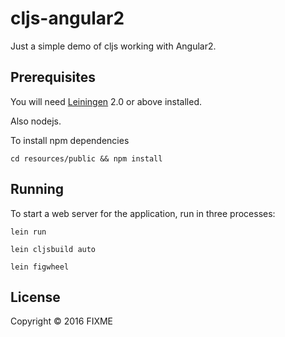 # cljs-angular2

Just a simple demo of cljs working with Angular2. 

## Prerequisites

You will need [Leiningen][1] 2.0 or above installed.

[1]: https://github.com/technomancy/leiningen

Also nodejs.

To install npm dependencies

    cd resources/public && npm install

## Running


To start a web server for the application, run in three processes:

    lein run

    lein cljsbuild auto

    lein figwheel

## License

Copyright © 2016 FIXME
